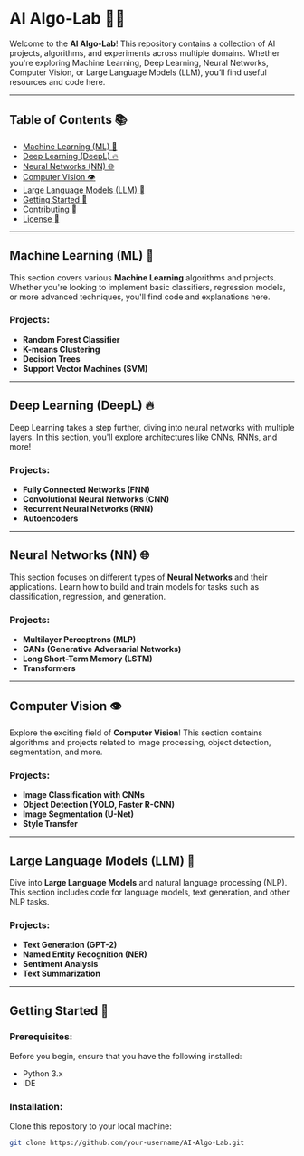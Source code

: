 # AI Algo-Lab 🤖✨

Welcome to the **AI Algo-Lab**! This repository contains a collection of AI projects, algorithms, and experiments across multiple domains. Whether you're exploring Machine Learning, Deep Learning, Neural Networks, Computer Vision, or Large Language Models (LLM), you’ll find useful resources and code here.

---

## Table of Contents 📚

- [Machine Learning (ML) 🧠](#machine-learning-ml)
- [Deep Learning (DeepL) 🔥](#deep-learning-deepl)
- [Neural Networks (NN) 🌐](#neural-networks-nn)
- [Computer Vision 👁️](#computer-vision)
- [Large Language Models (LLM) 📝](#large-language-models-llm)
- [Getting Started 🚀](#getting-started)
- [Contributing 🤝](#contributing)
- [License 📜](#license)

---

## Machine Learning (ML) 🧠

This section covers various **Machine Learning** algorithms and projects. Whether you're looking to implement basic classifiers, regression models, or more advanced techniques, you'll find code and explanations here.

### Projects:
- **Random Forest Classifier**
- **K-means Clustering**
- **Decision Trees**
- **Support Vector Machines (SVM)**

---

## Deep Learning (DeepL) 🔥

Deep Learning takes a step further, diving into neural networks with multiple layers. In this section, you'll explore architectures like CNNs, RNNs, and more!

### Projects:
- **Fully Connected Networks (FNN)**
- **Convolutional Neural Networks (CNN)**
- **Recurrent Neural Networks (RNN)**
- **Autoencoders**

---

## Neural Networks (NN) 🌐

This section focuses on different types of **Neural Networks** and their applications. Learn how to build and train models for tasks such as classification, regression, and generation.

### Projects:
- **Multilayer Perceptrons (MLP)**
- **GANs (Generative Adversarial Networks)**
- **Long Short-Term Memory (LSTM)**
- **Transformers**

---

## Computer Vision 👁️

Explore the exciting field of **Computer Vision**! This section contains algorithms and projects related to image processing, object detection, segmentation, and more.

### Projects:
- **Image Classification with CNNs**
- **Object Detection (YOLO, Faster R-CNN)**
- **Image Segmentation (U-Net)**
- **Style Transfer**

---

## Large Language Models (LLM) 📝

Dive into **Large Language Models** and natural language processing (NLP). This section includes code for language models, text generation, and other NLP tasks.

### Projects:
- **Text Generation (GPT-2)**
- **Named Entity Recognition (NER)**
- **Sentiment Analysis**
- **Text Summarization**

---

## Getting Started 🚀

### Prerequisites:
Before you begin, ensure that you have the following installed:

- Python 3.x
- IDE

### Installation:
Clone this repository to your local machine:
```bash
git clone https://github.com/your-username/AI-Algo-Lab.git
